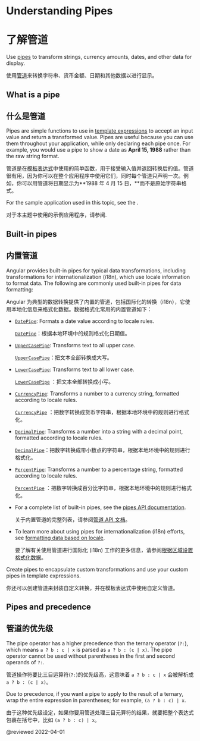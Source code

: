 # Understanding Pipes

# 了解管道

Use [pipes](guide/glossary#pipe "Definition of a pipe") to transform strings, currency amounts, dates, and other data for display.

使用[管道](guide/glossary#pipe "管道的定义")来转换字符串、货币金额、日期和其他数据以进行显示。

## What is a pipe

## 什么是管道

Pipes are simple functions to use in [template expressions](guide/glossary#template-expression "Definition of template expression") to accept an input value and return a transformed value. Pipes are useful because you can use them throughout your application, while only declaring each pipe once.
For example, you would use a pipe to show a date as **April 15, 1988** rather than the raw string format.

管道是在[模板表达式](guide/glossary#template-expression "模板表达式的定义")中使用的简单函数，用于接受输入值并返回转换后的值。管道很有用，因为你可以在整个应用程序中使用它们，同时每个管道只声明一次。例如，你可以用管道将日期显示为**1988 年 4 月 15 日，**而不是原始字符串格式。

<div class="alert is-helpful">

For the sample application used in this topic, see the <live-example></live-example>.

对于本主题中使用的示例应用程序，请参阅<live-example></live-example>.

</div>

## Built-in pipes

## 内置管道

Angular provides built-in pipes for typical data transformations, including transformations for internationalization (i18n), which use locale information to format data.
The following are commonly used built-in pipes for data formatting:

Angular 为典型的数据转换提供了内置的管道，包括国际化的转换（i18n），它使用本地化信息来格式化数据。数据格式化常用的内置管道如下：

* [`DatePipe`](api/common/DatePipe): Formats a date value according to locale rules.

  [`DatePipe`](api/common/DatePipe)：根据本地环境中的规则格式化日期值。

* [`UpperCasePipe`](api/common/UpperCasePipe): Transforms text to all upper case.

  [`UpperCasePipe`](api/common/UpperCasePipe)：把文本全部转换成大写。

* [`LowerCasePipe`](api/common/LowerCasePipe): Transforms text to all lower case.

  [`LowerCasePipe`](api/common/LowerCasePipe) ：把文本全部转换成小写。

* [`CurrencyPipe`](api/common/CurrencyPipe): Transforms a number to a currency string, formatted according to locale rules.

  [`CurrencyPipe`](api/common/CurrencyPipe) ：把数字转换成货币字符串，根据本地环境中的规则进行格式化。

* [`DecimalPipe`](api/common/DecimalPipe): Transforms a number into a string with a decimal point, formatted according to locale rules.

  [`DecimalPipe`](api/common/DecimalPipe)：把数字转换成带小数点的字符串，根据本地环境中的规则进行格式化。

* [`PercentPipe`](api/common/PercentPipe): Transforms a number to a percentage string, formatted according to locale rules.

  [`PercentPipe`](api/common/PercentPipe) ：把数字转换成百分比字符串，根据本地环境中的规则进行格式化。

<div class="alert is-helpful">

* For a complete list of built-in pipes, see the [pipes API documentation](api/common#pipes "Pipes API reference summary").

  关于内置管道的完整列表，请参阅[管道 API 文档](api/common#pipes "管道 API 参考总结")。

* To learn more about using pipes for internationalization (i18n) efforts, see [formatting data based on locale][AioGuideI18nCommonFormatDataLocale].

  要了解有关使用管道进行国际化 (i18n) 工作的更多信息，请参阅[根据区域设置格式化数据][AioGuideI18nCommonFormatDataLocale]。

</div>

Create pipes to encapsulate custom transformations and use your custom pipes in template expressions.

你还可以创建管道来封装自定义转换，并在模板表达式中使用自定义管道。

## Pipes and precedence

## 管道的优先级

The pipe operator has a higher precedence than the ternary operator (`?:`), which means `a ? b : c | x` is parsed as `a ? b : (c | x)`.
The pipe operator cannot be used without parentheses in the first and second operands of `?:`.

管道操作符要比三目运算符(`?:`)的优先级高，这意味着 `a ? b : c | x` 会被解析成 `a ? b : (c | x)`。

Due to precedence, if you want a pipe to apply to the result of a ternary, wrap the entire expression in parentheses; for example, `(a ? b : c) | x`.

由于这种优先级设定，如果你要用管道处理三目元算符的结果，就要把整个表达式包裹在括号中，比如 `(a ? b : c) | x`。

<code-example path="pipes/src/app/precedence.component.html" region="precedence" header="src/app/precedence.component.html"></code-example>

<!-- links -->

[AioGuideI18nCommonFormatDataLocale]: guide/i18n-common-format-data-locale "Format data based on locale | Angular"

<!-- end links -->

@reviewed 2022-04-01